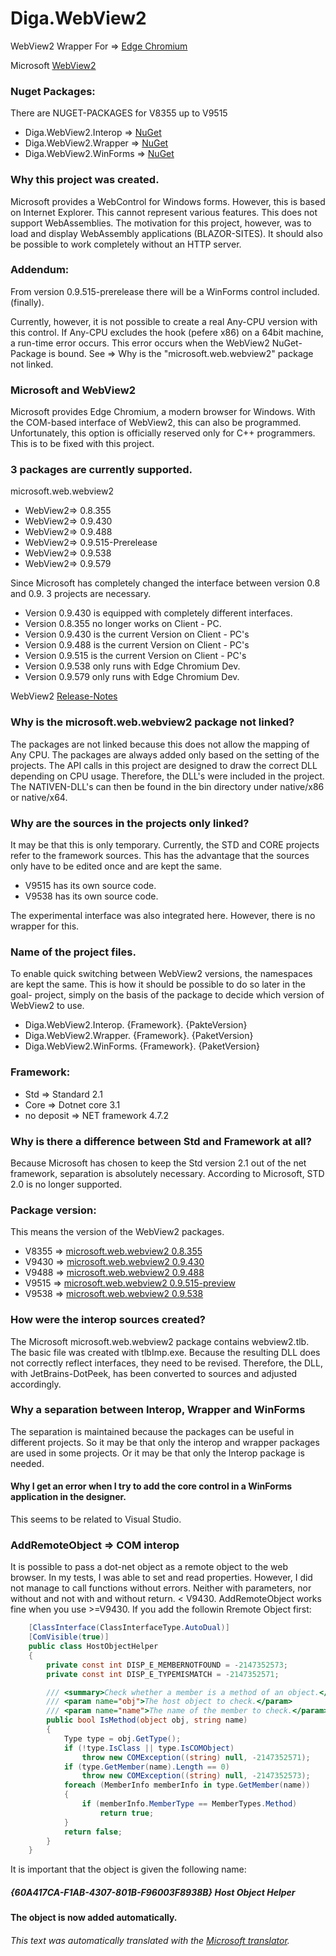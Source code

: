 # Diga.WebView2
WebView2 Wrapper For => [Edge Chromium](https://www.microsoft.com/edge "Edge Chromium")

Microsoft [WebView2](https://docs.microsoft.com/microsoft-edge/hosting/webview2 "WebView2")

### Nuget Packages:
There are NUGET-PACKAGES for V8355 up to V9515

- Diga.WebView2.Interop => [NuGet](https://www.nuget.org/packages/Diga.WebView2.Interop/ "NuGet")
- Diga.WebView2.Wrapper => [NuGet](https://www.nuget.org/packages/Diga.WebView2.Wrapper/ "NuGet")
- Diga.WebView2.WinForms => [NuGet](https://www.nuget.org/packages/Diga.WebView2.WinForms/ "NuGet")


### Why this project was created.
Microsoft provides a WebControl for Windows forms.
However, this is based on Internet Explorer. This cannot represent various features.
This does not support WebAssemblies.
The motivation for this project, however, was to load and display WebAssembly applications (BLAZOR-SITES).
It should also be possible to work completely without an HTTP server.

### Addendum:
From version 0.9.515-prerelease there will be a WinForms control included. (finally).

Currently, however, it is not possible to create a real Any-CPU version with this control.
If Any-CPU excludes the hook (pefere x86) on a 64bit machine, a run-time error occurs. This error occurs when the WebView2 NuGet-Package is bound. 
See => Why is the "microsoft.web.webview2" package not linked.

### Microsoft and WebView2
Microsoft provides Edge Chromium, a modern browser for Windows.
With the COM-based interface of WebView2, this can also be programmed.
Unfortunately, this option is officially reserved only for C++ programmers.
This is to be fixed with this project.

### 3 packages are currently supported.
microsoft.web.webview2

- WebView2=> 0.8.355
- WebView2=> 0.9.430
- WebView2=> 0.9.488
- WebView2=> 0.9.515-Prerelease
- WebView2=> 0.9.538
- WebView2=> 0.9.579

Since Microsoft has completely changed the interface between version 0.8 and 0.9.
3 projects are necessary.

- Version 0.9.430 is equipped with completely different interfaces.
- Version 0.8.355 no longer works on Client - PC.
- Version 0.9.430 is the current Version on Client - PC's
- Version 0.9.488 is the current Version on Client - PC's
- Version 0.9.515 is the current Version on Client - PC's
- Version 0.9.538 only runs with Edge Chromium Dev.
- Version 0.9.579 only runs with Edge Chromium Dev.

WebView2 [Release-Notes](https://docs.microsoft.com/de-de/microsoft-edge/webview2/releasenotes)

### Why is the microsoft.web.webview2 package not linked?
The packages are not linked because this does not allow the mapping of Any CPU.
The packages are always added only based on the setting of the projects.
The API calls in this project are designed to draw the correct DLL depending on CPU usage.
Therefore, the DLL's were included in the project.
The NATIVEN-DLL's can then be found in the bin directory under native/x86 or native/x64.


### Why are the sources in the projects only linked?
It may be that this is only temporary. 
Currently, the STD and CORE projects refer to the framework sources.
This has the advantage that the sources only have to be edited once and are kept the same.

- V9515 has its own source code.
- V9538 has its own source code.


The experimental interface was also integrated here. However, there is no wrapper for this.

### Name of the project files.
To enable quick switching between WebView2 versions, the namespaces are kept the same.
This is how it should be possible to do so later in the goal- project, simply on the basis of the 
package to decide which version of WebView2 to use.

- Diga.WebView2.Interop. {Framework}. {PakteVersion}
- Diga.WebView2.Wrapper. {Framework}. {PaketVersion}
- Diga.WebView2.WinForms. {Framework}. {PaketVersion}


### Framework:
- Std => Standard 2.1
- Core => Dotnet core 3.1
- no deposit => NET framework 4.7.2


### Why is there a difference between Std and Framework at all?
Because Microsoft has chosen to keep the Std version 2.1 out of the net framework, 
separation is absolutely necessary.
According to Microsoft, STD 2.0 is no longer supported.


### Package version:
This means the version of the WebView2 packages.

- V8355 => [microsoft.web.webview2 0.8.355](https://www.nuget.org/packages/Microsoft.Web.WebView2/0.8.355)
- V9430 => [microsoft.web.webview2 0.9.430](https://www.nuget.org/packages/Microsoft.Web.WebView2/0.9.430)
- V9488 => [microsoft.web.webview2 0.9.488](https://www.nuget.org/packages/Microsoft.Web.WebView2/0.9.488)
- V9515 => [microsoft.web.webview2 0.9.515-preview](https://www.nuget.org/packages/Microsoft.Web.WebView2/0.9.515-prerelease)
- V9538 => [microsoft.web.webview2 0.9.538](https://www.nuget.org/packages/Microsoft.Web.WebView2/0.9.538)


### How were the interop sources created?
The Microsoft microsoft.web.webview2 package contains webview2.tlb.
The basic file was created with tlbImp.exe.
Because the resulting DLL does not correctly reflect interfaces, they need to be revised.
Therefore, the DLL, with JetBrains-DotPeek, has been converted to sources and adjusted accordingly.

### Why a separation between Interop, Wrapper and WinForms
The separation is maintained because the packages can be useful in different projects.
So it may be that only the interop and wrapper packages are used in some projects.
Or it may be that only the Interop package is needed.

#### Why I get an error when I try to add the core control in a WinForms application in the designer.
This seems to be related to Visual Studio.

### AddRemoteObject => COM interop
It is possible to pass a dot-net object as a remote object to the web browser. In my tests, I was able to set and read properties. However, I did not manage to call functions without errors. Neither with parameters, nor without and not with and without return. < V9430.
AddRemoteObject works fine when you use >=V9430. If you add the followin Rremote Object first:
```c#
    [ClassInterface(ClassInterfaceType.AutoDual)]
    [ComVisible(true)]
    public class HostObjectHelper
    {
        private const int DISP_E_MEMBERNOTFOUND = -2147352573;
        private const int DISP_E_TYPEMISMATCH = -2147352571;

        /// <summary>Check whether a member is a method of an object.</summary>
        /// <param name="obj">The host object to check.</param>
        /// <param name="name">The name of the member to check.</param>
        public bool IsMethod(object obj, string name)
        {
            Type type = obj.GetType();
            if (!type.IsClass || type.IsCOMObject)
                throw new COMException((string) null, -2147352571);
            if (type.GetMember(name).Length == 0)
                throw new COMException((string) null, -2147352573);
            foreach (MemberInfo memberInfo in type.GetMember(name))
            {
                if (memberInfo.MemberType == MemberTypes.Method)
                    return true;
            }
            return false;
        }
    }
```
It is important that the object is given the following name:
##### {60A417CA-F1AB-4307-801B-F96003F8938B} Host Object Helper

#### The object is now added automatically. 

###### This text was automatically translated with the [Microsoft translator](https://www.bing.com/translator "Microsoft translator").





